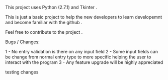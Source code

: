 This project uses Python (2.7.1) and Tkinter .

This is just a basic project to help the new developers to learn developemnt and become familiar with the github .

Feel free to contribute to the project .

Bugs / Changes:

1 - No entry validation is there on any input field
2 - Some input fields can be change from normal entry type to more specific helping the user to interact with the program
3 - Any feature upgrade will be highly appreciated


testing changes
